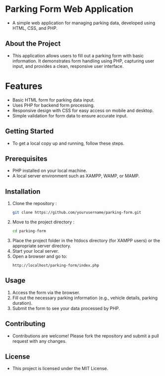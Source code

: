 # Parking Form Web Application
- A simple web application for managing parking data, developed using HTML, CSS, and PHP.

## About the Project
- This application allows users to fill out a parking form with basic information. It demonstrates form handling using PHP, capturing user input, and provides a clean, responsive user interface.

# Features
- Basic HTML form for parking data input.
- Uses PHP for backend form processing.
- Responsive design with CSS for easy access on mobile and desktop.
- Simple validation for form data to ensure accurate input.

## Getting Started
- To get a local copy up and running, follow these steps.

## Prerequisites
- PHP installed on your local machine.
- A local server environment such as XAMPP, WAMP, or MAMP.

## Installation
1. Clone the repository :
   ```bash
   git clone https://github.com/yourusername/parking-form.git
2. Move to the project directory :
   ```bash
   cd parking-form
3. Place the project folder in the htdocs directory (for XAMPP users) or the appropriate server directory.
4. Start your local server.
5. Open a browser and go to:
   ```
   http://localhost/parking-form/index.php

## Usage
1. Access the form via the browser.
2. Fill out the necessary parking information (e.g., vehicle details, parking duration).
3. Submit the form to see your data processed by PHP.
   
## Contributing
- Contributions are welcome! Please fork the repository and submit a pull request with any changes.

## License
- This project is licensed under the MIT License.
